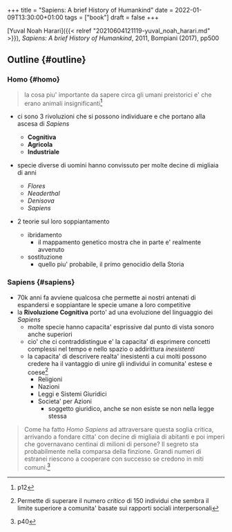 +++
title = "Sapiens: A brief History of Humankind"
date = 2022-01-09T13:30:00+01:00
tags = ["book"]
draft = false
+++

[Yuval Noah Harari]({{< relref "20210604121119-yuval_noah_harari.md" >}}), _Sapiens: A brief History of Humankind_, 2011, Bompiani (2017), pp500


## Outline {#outline}


### Homo {#homo}

> la cosa piu' importante da sapere circa gli umani preistorici e' che erano animali insignificanti[^fn:1]

-   ci sono 3 rivoluzioni che si possono individuare e che portano alla ascesa di _Sapiens_
    -   **Cognitiva**
    -   **Agricola**
    -   **Industriale**

-   specie diverse di uomini hanno convissuto per molte decine di migliaia di anni
    -   _Flores_
    -   _Neaderthal_
    -   _Denisova_
    -   _Sapiens_
-   2 teorie sul loro soppiantamento
    -   ibridamento
        -   il mappamento genetico mostra che in parte e' realmente avvenuto
    -   sostituzione
        -   quello piu' probabile, il primo <span class="underline">genocidio</span> della Storia


### Sapiens {#sapiens}

-   70k anni fa avviene qualcosa che permette ai nostri antenati di espandersi e soppiantare le specie umane a loro competitive
-   la **Rivoluzione Cognitiva** porto' ad una <span class="underline">evoluzione del linguaggio</span> dei _Sapiens_
    -   molte specie hanno capacita' esprissive dal punto di vista sonoro anche superiori
    -   cio' che ci contraddistingue e' la capacita' di esprimere concetti complessi nel tempo e nello spazio o addirittura _inesistenti_
    -   la capacita' di descrivere realta' inesistenti a cui molti possono credere ha il vantaggio di unire gli individui in comunita' estese e coese[^fn:2]
        -   Religioni
        -   Nazioni
        -   Leggi e Sistemi Giuridici
        -   Societa' per Azioni
            -   soggetto giuridico, anche se non esiste se non nella legge stessa

> Come ha fatto _Homo Sapiens_ ad attraversare questa soglia critica, arrivando a fondare citta' con decine di migliaia di abitanti e poi imperi che governavano centinai di milioni di persone? Il segreto sta probabilmente nella comparsa della finzione. Grandi numeri di estranei riescono a cooperare con successo se credono in miti comuni.[^fn:3]

[^fn:1]: p12
[^fn:2]: Permette di superare il numero _critico_ di 150 individui che sembra il limite superiore a comunita' basate sui rapporti sociali interpersonali
[^fn:3]: p40
